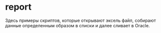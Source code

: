 # report
Здесь примеры скриптов, которые открывают эксель файл, собирают данные определенным образом в списки и далее сливает в Oracle. 
